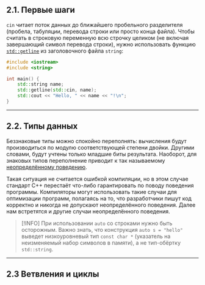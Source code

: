 
## 2.1. Первые шаги

`cin` читает поток данных до ближайшего пробельного разделителя (пробела, табуляции, перевода строки или просто конца файла). Чтобы считать в строковую переменную всю строчку целиком (не включая завершающий символ перевода строки), нужно использовать функцию [`std::getline`](https://en.cppreference.com/w/cpp/string/basic_string/getline) из заголовочного файла `string`:

```C++
#include <iostream>
#include <string>

int main() {
    std::string name;
    std::getline(std::cin, name);
    std::cout << "Hello, " << name << "!\n";
}
```

***
## 2.2. Типы данных

Беззнаковые типы можно спокойно переполнять: вычисления будут производиться по модулю соответствующей степени двойки. Другими словами, будут учтены только младшие биты результата. Наоборот, для знаковых типов переполнение приводит к так называемому [неопределённому поведению](https://en.cppreference.com/w/cpp/language/ub).

Такая ситуация не считается ошибкой компиляции, но в этом случае стандарт С++ перестаёт что-либо гарантировать по поводу поведения программы. Компиляторы могут использовать такие случаи для оптимизации программ, полагаясь на то, что разработчики пишут код корректно и никогда не допускают неопределённого поведения. Далее нам встретятся и другие случаи неопределённого поведения.

> [!INFO]
> При использовании `auto` со строками нужно быть осторожным. Важно знать, что конструкция `auto s = "hello"` выведет низкоуровневый тип `const char *` (указатель на неизменяемый набор символов в памяти), а не тип-обёртку `std::string`.

***
## 2.3 Ветвления и циклы

